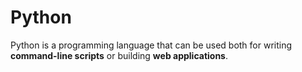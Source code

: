 # Python

Python is a programming language that can be used both for writing **command-line scripts** or building **web applications**.

            